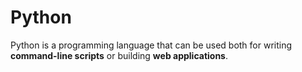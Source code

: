 # Python

Python is a programming language that can be used both for writing **command-line scripts** or building **web applications**.

            